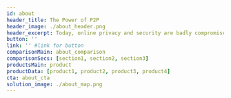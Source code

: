 ```yaml
---
id: about
header_title: The Power of P2P
header_image: ./about_header.png
header_excerpt: Today, online privacy and security are badly compromised. Peer-to-Peer models empower communities with equality, sovereignty and resiliency.
button: ''
link: '' #link for button
comparisonMain: about_comparison
comparisonSecs: [section1, section2, section3]
productsMain: product
productData: [product1, product2, product3, product4]
cta: about_cta
solution_image: ./about_map.png
---
```

